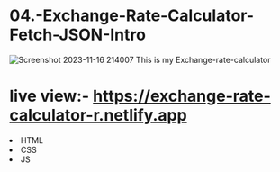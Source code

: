 # 04.-Exchange-Rate-Calculator-Fetch-JSON-Intro

![Screenshot 2023-11-16 214007](https://github.com/rokib26/04.-Exchange-Rate-Calculator-Fetch-JSON-Intro/assets/107544630/492540cd-8aca-47b2-9b54-902e8571b34c)
This is my Exchange-rate-calculator
# live view:- https://exchange-rate-calculator-r.netlify.app

<li>HTML</li>
<li>CSS</li>
<li>JS</li>
